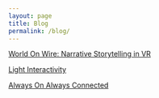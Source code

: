 ```yaml
---
layout: page
title: Blog
permalink: /blog/
---
```




[World On Wire: Narrative Storytelling in VR](http://itp.cgao.me/blog/AlwaysOnAlwaysConnected.md)



[Light Interactivity](http://itp.cgao.me/blog/AlwaysOnAlwaysConnected)



[Always On Always Connected](http://itp.cgao.me/blog/AlwaysOnAlwaysConnected)



